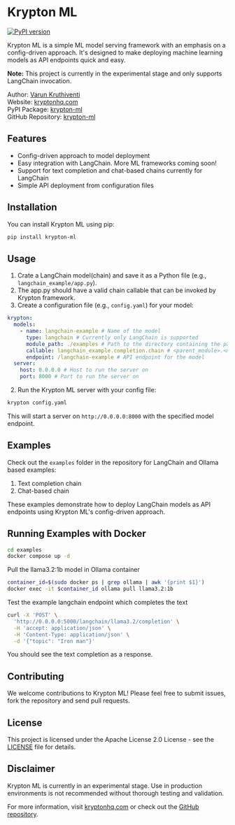 # Krypton ML

[![PyPI version](https://badge.fury.io/py/krypton-ml.svg?icon=si%3Apython)](https://badge.fury.io/py/krypton-ml)

Krypton ML is a simple ML model serving framework with an emphasis on a config-driven approach. It's designed to make deploying machine learning models as API endpoints quick and easy.

**Note:** This project is currently in the experimental stage and only supports LangChain invocation.

Author: [Varun Kruthiventi](https://varunk.me)\
Website: [kryptonhq.com](https://kryptonhq.com)\
PyPI Package: [krypton-ml](https://pypi.org/project/krypton-ml/)\
GitHub Repository: [krypton-ml](https://github.com/kryptonhq/krypton-ml)

## Features

- Config-driven approach to model deployment
- Easy integration with LangChain. More ML frameworks coming soon!
- Support for text completion and chat-based chains currently for LangChain
- Simple API deployment from configuration files

## Installation

You can install Krypton ML using pip:

```bash
pip install krypton-ml
```

## Usage
1. Crate a LangChain model(chain) and save it as a Python file (e.g., `langchain_example/app.py`). 
2. The app.py should have a valid chain callable that can be invoked by Krypton framework.
3. Create a configuration file (e.g., `config.yaml`) for your model:

```yaml
krypton:
  models:
    - name: langchain-example # Name of the model
      type: langchain # Currently only LangChain is supported
      module_path: ./examples # Path to the directory containing the parent module
      callable: langchain_example.completion.chain # <parent_module>.<module>.<callable>
      endpoint: /langchain-example # API endpoint for the model
  server:
    host: 0.0.0.0 # Host to run the server on
    port: 8000 # Port to run the server on
```

2. Run the Krypton ML server with your config file:

```bash
krypton config.yaml
```

This will start a server on `http://0.0.0.0:8000` with the specified model endpoint.

## Examples

Check out the `examples` folder in the repository for LangChain and Ollama based examples:

1. Text completion chain
2. Chat-based chain

These examples demonstrate how to deploy LangChain models as API endpoints using Krypton ML's config-driven approach.

## Running Examples with Docker

```bash
cd examples
docker compose up -d
```

Pull the llama3.2:1b model in Ollama container
```bash
container_id=$(sudo docker ps | grep ollama | awk '{print $1}')
docker exec -it $container_id ollama pull llama3.2:1b
```

Test the example langchain endpoint which completes the text
```bash
curl -X 'POST' \
  'http://0.0.0.0:5000/langchain/llama3.2/completion' \
  -H 'accept: application/json' \
  -H 'Content-Type: application/json' \
  -d '{"topic": "Iron man"}'
```

You should see the text completion as a response.

## Contributing

We welcome contributions to Krypton ML! Please feel free to submit issues, fork the repository and send pull requests.

## License

This project is licensed under the Apache License 2.0 License - see the [LICENSE](LICENSE) file for details.

## Disclaimer

Krypton ML is currently in an experimental stage. Use in production environments is not recommended without thorough testing and validation.

For more information, visit [kryptonhq.com](https://kryptonhq.com) or check out the [GitHub repository](https://github.com/kryptonhq/krypton-ml).
